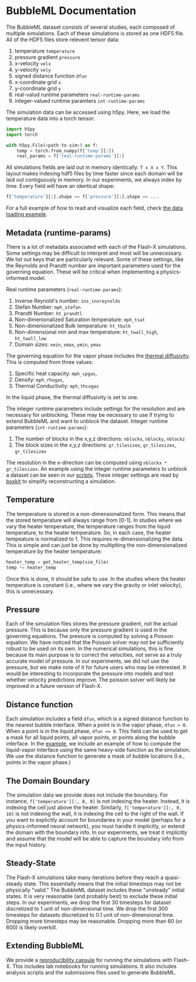 # BubbleML Documentation

The BubbleML dataset consists of several studies, each composed of multiple simulations. 
Each of these simulations is stored as one HDF5 file. All of the HDF5 files store relevent tensor data:

1. temperature `temperature`
2. pressure gradient `pressure`
3. x-velocity `velx`
4. y-velocity `vely`
5. signed distance function `dfun`
6. x-coordinate grid `x`
7. y-coordinate grid `y`
8. real-valud runtime parameters `real-runtime-params`
9. integer-valued runtime paramters `int-runtime-params`

The simulation data can be accessed using h5py. Here, we load the temperature data into a torch tensor:

```python
import h5py
import torch

with h5py.File(<path-to-sim>) as f:
    temp = torch.from_numpy(f['temp'][:])
    real_params = f['real-runtime-params'][:]
```

All simulations fields are laid out in memory identically: `T x X x Y`. This layout makes indexing hdf5 files by time faster
since each domain will be laid out contiguously in memory. In our experiments, we always index by time. Every field will have
an identical shape:

```python
f['temperature'][:].shape == f['pressure'][:].shape == ...
``` 

For a full example of how to read and visualize each field, check [the data loading example](../examples/data_loading.ipynb).

## Metadata (runtime-params)

There is a lot of metadata associated with each of the Flash-X simulations. Some settings may be difficult to interpret and most will be unnecessary. We list out keys that are particularly relevant. Some of these settings, like the Reynolds and Prandtl number are important parameters used for the governing equation. These will be critical when implementing a physics-informed model.

Real runtime parameters (`real-runtime-params`):
1. Inverse Reynold's number: `ins_invreynolds`
2. Stefan Number: `mph_stefan`
3. Prandtl Number: `ht_prandtl`
4. Non-dimenionalized Saturation temperature: `mph_tsat` 
5. Non-dimenionalized Bulk temperature: `ht_tbulk` 
6. Non-dimensional min and max temperature: `ht_twall_high`, `ht_twall_low`
7. Domain sizes: `xmin`, `xmax`, `ymin`, `ymax`

The governing equation for the vapor phase includes the [thermal diffusivity](https://en.wikipedia.org/wiki/Thermal_diffusivity). This is computed from three values:
1. Specific heat capacity: `mph_cpgas`,
2. Density: `mph_rhogas`,
3. Thermal Conductivity: `mph_thcogas`

In the liquid phase, the thermal diffusivity is set to one.

The integer runtime parameters include settings for the resolution and are necessary for unblocking. These may be necessary to use if trying to extend BubbleML and want to unblock the dataset. 
Integer runtime parameters (`int-runtime-params`):
1. The number of blocks in the x,y,z directions: `nblockx`, `nblocky`, `nblockz`
2. The block sizes in the x,y,z directions: `gr_tilesizex`, `gr_tilesizex`, `gr_tilesizex` 

The resolution in the x-direction can be computed using `nblockx * gr_tilesizex`. An example using the integer runtime parameters to unblock a dataset can be seen in our [scripts](../scripts/boxkit_dataset.py). These integer settings are read by [boxkit](https://github.com/akashdhruv/BoxKit) to simplify reconstructing a simulation.

## Temperature

The temperature is stored in a non-dimensionalized form. This means that the stored temperature will always range from [0-1].
In studies where we vary the heater temperature, the temperature ranges from the liquid temperature, to the heater temperature.
So, in each case, the heater tempeature is normalized to 1. This requires re-dimensionalizing the data. This is simple and can just be
done by multiplting the non-dimensionalized temperature by the heater temperature:

```python
heater_temp = get_heater_temp(sim_file)
temp *= heater_temp
```

Once this is done, it should be safe to use. In the studies where the heater temperature is constant (i.e., where we vary the gravity
or inlet velocity), this is unnecessary.

## Pressure

Each of the simulation files stores the pressure gradient, not the actual pressure. This is because only the pressure gradient is used
in the governing equations. The pressure is computed by solving a Poisson equation. We have noticed that the Poisson solver may not be
sufficiently robust to be used on its own. In the numerical simulations, this is fine because its main purpose is to correct the velocities, not
serve as a truly accurate model of pressure. In our experiments, we did not use the pressure, but we make note of it for future users who may be interested. 
It would be interesting to incorporate the pressure into models and test whether velocity predictions improve. The poisson solver will likely
be improved in a future version of Flash-X.

## Distance function

Each simulation includes a field `dfun`, which is a signed distance function to the nearest bubble interface.
When a point is in the vapor phase, `dfun > 0`. When a point is in the liquid phase, `dfun <= 0`. This field can
be used to get a mask for all liquid points, all vapor points, or points along the bubble interface. In the [example](../examples/data_loading.ipynb),
we include an example of how to compute the liquid-vapor interface using the same heavy-side function as the simulation.
We use the distance function to generate a mask of bubble locations (I.e., points in the vapor phase.)

## The Domain Boundary

The simulation data we provide does not include the boundary. For instance,
`f['temperature'][:, 0, 0]` is not indexing the heater. Instead, it is indexing the cell just above the heater. Similarly, 
`f['temperature'][:, 0, 10]` is not indexing the wall, it is indexing the cell to the right of the wall. If you want to explicitly
account for boundaries in your model (perhaps for a physics-informed neural network), you must handle it implicitly, or extend the domain
with the boundary info. In our experiments, we treat it implicitly and assume that the model will be able to capture the boundary info
from the input history. 

## Steady-State

The Flash-X simulations take many iterations before they reach a quasi-steady state. This essentially means that the initial timesteps
may not be physically "valid."  The BubbleML dataset includes these "unsteady" initial states. It is very reasonable (and probably best) to exclude these
initial steps. In our experiments, we drop the first 30 timesteps for dataset discretized to 1 unit of non-dimensional time. We drop the first 300 timesteps
for datasets discretized to 0.1 unit of non-dimensional time. Dropping more timesteps may be reasonable. Dropping more than 60 (or 600) is likely overkill.

## Extending BubbleML

We provide a [reproducibility capsule](https://github.com/Lab-Notebooks/Outflow-Forcing-BubbleML) for running the simulations with Flash-X. This
includes lab notebooks for running simulations. It also includes analysis scripts and the submissions files used to generate BubbleML.
